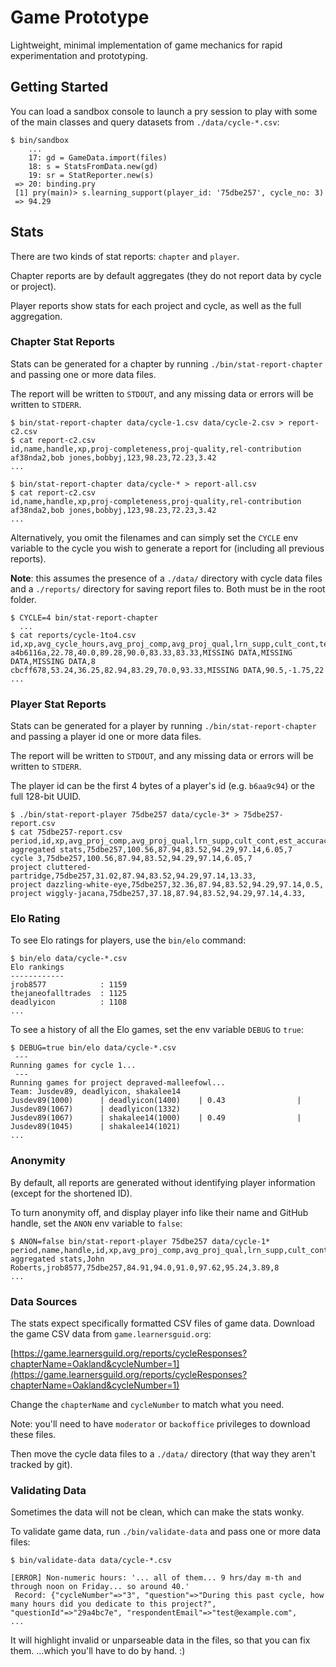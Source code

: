 # Game Prototype

Lightweight, minimal implementation of game mechanics for rapid experimentation and prototyping.

## Getting Started

You can load a sandbox console to launch a pry session to play with some of the main classes and query datasets from `./data/cycle-*.csv`:

```shell-session
$ bin/sandbox
    ...
    17: gd = GameData.import(files)
    18: s = StatsFromData.new(gd)
    19: sr = StatReporter.new(s)
 => 20: binding.pry
 [1] pry(main)> s.learning_support(player_id: '75dbe257', cycle_no: 3)
 => 94.29
```

## Stats

There are two kinds of stat reports: `chapter` and `player`.

Chapter reports are by default aggregates (they do not report data by cycle or project).

Player reports show stats for each project and cycle, as well as the full aggregation.

### Chapter Stat Reports

Stats can be generated for a chapter by running `./bin/stat-report-chapter` and passing one or more data files.

The report will be written to `STDOUT`, and any missing data or errors will be written to `STDERR`.

```shell-session
$ bin/stat-report-chapter data/cycle-1.csv data/cycle-2.csv > report-c2.csv
$ cat report-c2.csv
id,name,handle,xp,proj-completeness,proj-quality,rel-contribution
af38nda2,bob jones,bobbyj,123,98.23,72.23,3.42
...

$ bin/stat-report-chapter data/cycle-* > report-all.csv
$ cat report-c2.csv
id,name,handle,xp,proj-completeness,proj-quality,rel-contribution
af38nda2,bob jones,bobbyj,123,98.23,72.23,3.42
...
```

Alternatively, you omit the filenames and can simply set the `CYCLE` env variable to the cycle you wish to generate a report for (including all previous reports).

**Note**: this assumes the presence of a `./data/` directory with cycle data files and a `./reports/` directory for saving report files to. Both must be in the root folder.

```shell-session
$ CYCLE=4 bin/stat-report-chapter
  ...
$ cat reports/cycle-1to4.csv
id,xp,avg_cycle_hours,avg_proj_comp,avg_proj_qual,lrn_supp,cult_cont,team_play,est_accuracy,est_bias,no_proj_rvws
a4b6116a,22.78,40.0,89.28,90.0,83.33,83.33,MISSING DATA,MISSING DATA,MISSING DATA,8
cbcff678,53.24,36.25,82.94,83.29,70.0,93.33,MISSING DATA,90.5,-1.75,22
...
```

### Player Stat Reports

Stats can be generated for a player by running `./bin/stat-report-chapter` and passing a player id one or more data files.

The report will be written to `STDOUT`, and any missing data or errors will be written to `STDERR`.

The player id can be the first 4 bytes of a player's id (e.g. `b6aa9c94`) or the full 128-bit UUID.

```shell-session
$ ./bin/stat-report-player 75dbe257 data/cycle-3* > 75dbe257-report.csv
$ cat 75dbe257-report.csv
period,id,xp,avg_proj_comp,avg_proj_qual,lrn_supp,cult_cont,est_accuracy,no_proj_rvws
aggregated stats,75dbe257,100.56,87.94,83.52,94.29,97.14,6.05,7
cycle 3,75dbe257,100.56,87.94,83.52,94.29,97.14,6.05,7
project cluttered-partridge,75dbe257,31.02,87.94,83.52,94.29,97.14,13.33,
project dazzling-white-eye,75dbe257,32.36,87.94,83.52,94.29,97.14,0.5,
project wiggly-jacana,75dbe257,37.18,87.94,83.52,94.29,97.14,4.33,
```

### Elo Rating

To see Elo ratings for players, use the `bin/elo` command:

```shell-session
$ bin/elo data/cycle-*.csv
Elo rankings
------------
jrob8577            : 1159
thejaneofalltrades  : 1125
deadlyicon          : 1108
...
```

To see a history of all the Elo games, set the env variable `DEBUG` to `true`:

```shell-session
$ DEBUG=true bin/elo data/cycle-*.csv
 ---
Running games for cycle 1...
 ---
Running games for project depraved-malleefowl...
Team: Jusdev89, deadlyicon, shakalee14
Jusdev89(1000)      | deadlyicon(1400)    | 0.43                | Jusdev89(1067)      | deadlyicon(1332)    
Jusdev89(1067)      | shakalee14(1000)    | 0.49                | Jusdev89(1045)      | shakalee14(1021)    
...
```

### Anonymity

By default, all reports are generated without identifying player information (except for the shortened ID).

To turn anonymity off, and display player info like their name and GitHub handle, set the `ANON` env variable to `false`:

```shell-session
$ ANON=false bin/stat-report-player 75dbe257 data/cycle-1*
period,name,handle,id,xp,avg_proj_comp,avg_proj_qual,lrn_supp,cult_cont,est_accuracy,no_proj_rvws
aggregated stats,John Roberts,jrob8577,75dbe257,84.91,94.0,91.0,97.62,95.24,3.89,8
...
```

### Data Sources

The stats expect specifically formatted CSV files of game data. Download the game CSV data from `game.learnersguid.org`:

[https://game.learnersguild.org/reports/cycleResponses?chapterName=Oakland&cycleNumber=1](https://game.learnersguild.org/reports/cycleResponses?chapterName=Oakland&cycleNumber=1)

Change the `chapterName` and `cycleNumber` to match what you need.

Note: you'll need to have `moderator` or `backoffice` privileges to download these files.

Then move the cycle data files to a `./data/` directory (that way they aren't tracked by git).

### Validating Data

Sometimes the data will not be clean, which can make the stats wonky.

To validate game data, run `./bin/validate-data` and pass one or more data files:

```shell-session
$ bin/validate-data data/cycle-*.csv

[ERROR] Non-numeric hours: '... all of them... 9 hrs/day m-th and through noon on Friday... so around 40.'
 Record: {"cycleNumber"=>"3", "question"=>"During this past cycle, how many hours did you dedicate to this project?", "questionId"=>"29a4bc7e", "respondentEmail"=>"test@example.com",
...
```

It will highlight invalid or unparseable data in the files, so that you can fix them. ...which you'll have to do by hand. :)
